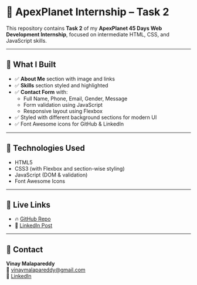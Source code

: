 # 🚀 ApexPlanet Internship – Task 2

This repository contains **Task 2** of my **ApexPlanet 45 Days Web Development Internship**, focused on intermediate HTML, CSS, and JavaScript skills.

---

## 📌 What I Built

- ✅ **About Me** section with image and links
- ✅ **Skills** section styled and highlighted
- ✅ **Contact Form** with:
  - Full Name, Phone, Email, Gender, Message
  - Form validation using JavaScript
  - Responsive layout using Flexbox
- ✅ Styled with different background sections for modern UI
- ✅ Font Awesome icons for GitHub & LinkedIn

---

## 🎨 Technologies Used

- HTML5  
- CSS3 (with Flexbox and section-wise styling)  
- JavaScript (DOM & validation)  
- Font Awesome Icons  

---

## 🔗 Live Links

- 🔥 [GitHub Repo](https://github.com/Kalyan-5460/ApexPlanetTasks/tree/main/task2)  
- 💼 [LinkedIn Post](https://www.linkedin.com/in/malapareddy-kalyan-venkat-vinay-12a41b292)

---

## 📧 Contact

**Vinay Malapareddy**  
📩 vinaymalapareddy@gmail.com  
🔗 [LinkedIn](https://www.linkedin.com/in/malapareddy-kalyan-venkat-vinay-12a41b292)
